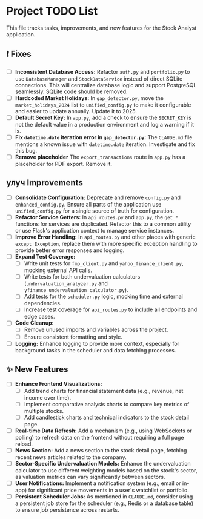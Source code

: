 # Project TODO List

This file tracks tasks, improvements, and new features for the Stock Analyst application.

## ❗️ Fixes

- [ ] **Inconsistent Database Access:** Refactor `auth.py` and `portfolio.py` to use `DatabaseManager` and `StockDataService` instead of direct SQLite connections. This will centralize database logic and support PostgreSQL seamlessly. SQLite code should be removed.
- [ ] **Hardcoded Market Holidays:** In `gap_detector.py`, move the `market_holidays_2024` list to `unified_config.py` to make it configurable and easier to update annually. Update it to 2025.
- [ ] **Default Secret Key:** In `app.py`, add a check to ensure the `SECRET_KEY` is not the default value in a production environment and log a warning if it is.
- [ ] **Fix `datetime.date` iteration error in `gap_detector.py`:** The `CLAUDE.md` file mentions a known issue with `datetime.date` iteration. Investigate and fix this bug.
- [ ] **Remove placeholder** The `export_transactions` route in `app.py` has a placeholder for PDF export. Remove it.

##  улуч Improvements

- [ ] **Consolidate Configuration:** Deprecate and remove `config.py` and `enhanced_config.py`. Ensure all parts of the application use `unified_config.py` for a single source of truth for configuration.
- [ ] **Refactor Service Getters:** In `api_routes.py` and `app.py`, the `get_*` functions for services are duplicated. Refactor this to a common utility or use Flask's application context to manage service instances.
- [ ] **Improve Error Handling:** In `api_routes.py` and other places with generic `except Exception`, replace them with more specific exception handling to provide better error responses and logging.
- [ ] **Expand Test Coverage:**
    - [ ] Write unit tests for `fmp_client.py` and `yahoo_finance_client.py`, mocking external API calls.
    - [ ] Write tests for both undervaluation calculators (`undervaluation_analyzer.py` and `yfinance_undervaluation_calculator.py`).
    - [ ] Add tests for the `scheduler.py` logic, mocking time and external dependencies.
    - [ ] Increase test coverage for `api_routes.py` to include all endpoints and edge cases.
- [ ] **Code Cleanup:**
    - [ ] Remove unused imports and variables across the project.
    - [ ] Ensure consistent formatting and style.
- [ ] **Logging:** Enhance logging to provide more context, especially for background tasks in the scheduler and data fetching processes.

## ✨ New Features

- [ ] **Enhance Frontend Visualizations:**
    - [ ] Add trend charts for financial statement data (e.g., revenue, net income over time).
    - [ ] Implement comparative analysis charts to compare key metrics of multiple stocks.
    - [ ] Add candlestick charts and technical indicators to the stock detail page.
- [ ] **Real-time Data Refresh:** Add a mechanism (e.g., using WebSockets or polling) to refresh data on the frontend without requiring a full page reload.
- [ ] **News Section:** Add a news section to the stock detail page, fetching recent news articles related to the company.
- [ ] **Sector-Specific Undervaluation Models:** Enhance the undervaluation calculator to use different weighting models based on the stock's sector, as valuation metrics can vary significantly between sectors.
- [ ] **User Notifications:** Implement a notification system (e.g., email or in-app) for significant price movements in a user's watchlist or portfolio.
- [ ] **Persistent Scheduler Jobs:** As mentioned in `CLAUDE.md`, consider using a persistent job store for the scheduler (e.g., Redis or a database table) to ensure job persistence across restarts.
